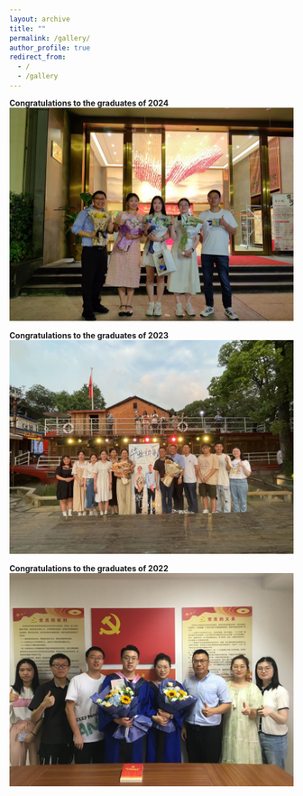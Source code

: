 ```yaml
---
layout: archive
title: ""
permalink: /gallery/
author_profile: true
redirect_from:
  - /
  - /gallery
---
```



<strong>Congratulations to the graduates of 2024</strong>
<img src='/images/gallery/Graduation_2024.jpg'> 

<strong>Congratulations to the graduates of 2023</strong>
<img src='/images/gallery/Graduation_2023.jpg'> 

<strong>Congratulations to the graduates of 2022</strong>
<img src='/images/gallery/Graduation_2022.JPG'> 
